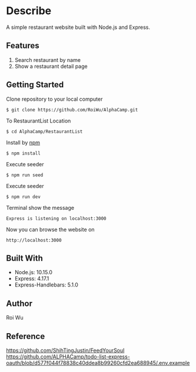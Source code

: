 
# Describe
A simple restaurant website built with Node.js and Express.

## Features
1. Search restaurant by name
3. Show a restaurant detail page 

## Getting Started
Clone repository to your local computer
```
$ git clone https://github.com/RoiWu/AlphaCamp.git
```
To RestaurantList Location 
```
$ cd AlphaCamp/RestaurantList
```
Install by [npm](https://www.npmjs.com/)
```
$ npm install
```
Execute seeder
```
$ npm run seed
```
Execute seeder
```
$ npm run dev 
```
Terminal show the message 
```
Express is listening on localhost:3000
```
Now you can browse the website on 
```
http://localhost:3000
```
## Built With
* Node.js: 10.15.0
* Express: 4.17.1
* Express-Handlebars: 5.1.0

## Author
Roi Wu

## Reference
https://github.com/ShihTingJustin/FeedYourSoul
https://github.com/ALPHACamp/todo-list-express-oauth/blob/d577f044f78838c40ddea8b99260cfd2ea688945/.env.example

